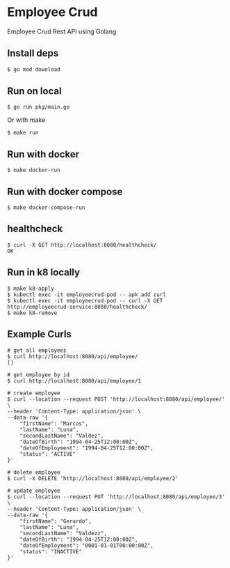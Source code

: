 # Employee Crud

Employee Crud Rest API using Golang

## Install deps

```bash
$ go mod download
```

## Run on local

```
$ go run pkg/main.go
```

Or with make

```
$ make run
```

## Run with docker

```
$ make docker-run
```

## Run with docker compose

```
$ make docker-compose-run
```

## healthcheck

```
$ curl -X GET http://localhost:8080/healthcheck/
OK
```

## Run in k8 locally

```
$ make k8-apply
$ kubectl exec -it employeecrud-pod -- apk add curl
$ kubectl exec -it employeecrud-pod -- curl -X GET http://employeecrud-service:8080/healthcheck/
$ make k8-remove 
```

## Example Curls

```
# get all employees
$ curl http://localhost:8080/api/employee/
[]

# get employee by id
$ curl http://localhost:8080/api/employee/1 

# create employee
$ curl --location --request POST 'http://localhost:8080/api/employee/' \
--header 'Content-Type: application/json' \
--data-raw '{
    "firstName": "Marcos",
    "lastName": "Luna",
    "secondLastName": "Valdez",
    "dateOfBirth": "1994-04-25T12:00:00Z",
    "dateOfEmployment": "1994-04-25T12:00:00Z",
    "status": "ACTIVE"
}'

# delete employee
$ curl -X DELETE 'http://localhost:8080/api/employee/2'

# update employee
$ curl --location --request PUT 'http://localhost:8080/api/employee/3' \
--header 'Content-Type: application/json' \
--data-raw '{
    "firstName": "Gerardo",
    "lastName": "Luna",
    "secondLastName": "Valdezz",
    "dateOfBirth": "1994-04-25T12:00:00Z",
    "dateOfEmployment": "0001-01-01T00:00:00Z",
    "status": "INACTIVE"
}'
```
